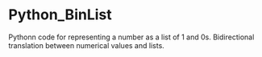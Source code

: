 # Python_BinList
Pythonn code for representing a number as a list of 1 and 0s. Bidirectional translation between numerical values and lists.
